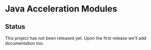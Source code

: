 # Java Acceleration Modules

## Status

This project has not been released yet. Upon the first release we'll add documentation too.

